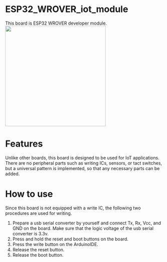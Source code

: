 # ESP32_WROVER_iot_module
This board is ESP32 WROVER developer module.<br>
<img src="[***画像のURL***](https://github.com/Nanraka/ESP32_WROVER_iot_module/assets/64336110/bead5d89-8143-4f17-aad9-fab2aac88c69)" width="320px">

# Features
Unlike other boards, this board is designed to be used for IoT applications.<br>
There are no peripheral parts such as writing ICs, sensors, or tact switches, but a universal pattern is implemented, so that any necessary parts can be added.<br>

# How to use
Since this board is not equipped with a write IC, the following two procedures are used for writing.
1. Prepare a usb serial converter by yourself and connect Tx, Rx, Vcc, and GND on the board. Make sure that the logic voltage of the usb serial converter is 3.3v.
2. Press and hold the reset and boot buttons on the board.
3. Press the write button on the ArduinoIDE.
4. Release the reset button.
5. Release the boot button.

